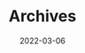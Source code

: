 ---
title: "Archives"
date: 2022-03-06
layout: "archives"
slug: "archives"
menu:
    main:
        name: Archives
        weight: 2
        params: 
            icon: archives
---